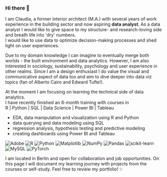 ### Hi there 👋

I am Claudia, a former interior architect (M.A.) with several years of work experience in the building sector and now aspiring **data analyst**.
As a data analyst I would like to give space to my structure- and research-loving side and breath life into 'dry' numbers.  
I would like to use data to optimize decision-making processes and shed light on user experiences.

Due to my domain knowledge I can imagine to eventually merge both worlds - the built environment and data analytics.
However, I am also interested in sociology, sustainability, psychology and user experience in other realms.
Since I am a design enthusiast I do value the visual and communicative aspect of data too and aim to dive deeper into 
data viz topics (fan of Alberto Cairo and Edward Tufte!).

At the moment I am focusing on learning the technical side of data analytics.  
I have recently finished an 8-month training with courses in  
R | Python |  SQL | Data Science | Power BI | Tableau
- EDA, data manipulation and visualization using R and Python
- data querying and data modeling using SQL
- regression analysis, hypothesis testing and predictive modeling
- creating dashboards using Power BI and Tableau  


![Adobe](https://img.shields.io/badge/adobe-%23FF0000.svg?style=for-the-badge&logo=adobe&logoColor=white)
![R](https://img.shields.io/badge/r-%23276DC3.svg?style=for-the-badge&logo=r&logoColor=white)
![Python](https://img.shields.io/badge/python-3670A0?style=for-the-badge&logo=python&logoColor=ffdd54)
![Matplotlib](https://img.shields.io/badge/Matplotlib-%23ffffff.svg?style=for-the-badge&logo=Matplotlib&logoColor=black)
![NumPy](https://img.shields.io/badge/numpy-%23013243.svg?style=for-the-badge&logo=numpy&logoColor=white)
![Pandas](https://img.shields.io/badge/pandas-%23150458.svg?style=for-the-badge&logo=pandas&logoColor=white)
![scikit-learn](https://img.shields.io/badge/scikit--learn-%23F7931E.svg?style=for-the-badge&logo=scikit-learn&logoColor=white)
![MySQL](https://img.shields.io/badge/mysql-4479A1.svg?style=for-the-badge&logo=mysql&logoColor=white)
![PyTorch](https://img.shields.io/badge/PyTorch-%23EE4C2C.svg?style=for-the-badge&logo=PyTorch&logoColor=white)

I am located in Berlin and open for collaboration and job opportunities.
On this page I will document my learning journey with projects from the courses
or self-study. Feel free to review my portfolio! ✨

